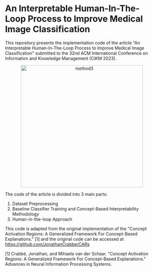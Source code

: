 # An Interpretable Human-In-The-Loop Process to Improve Medical Image Classification


This repository presents the implementation code of the article "An Interpretable Human-In-The-Loop Process to Improve Medical Image Classification" submitted to the 32nd ACM International Conference on Information and Knowledge Management (CIKM 2023).

<p align="center">
 <img src="https://github.com/joanacsantos/Mammography_Image_Interpretability/assets/57224933/27b91a90-3d07-4726-ae70-164ff666caf1" alt="method3" width="400">
</p>

The code of the article is divided into 3 main parts:
 1. Dataset Preprocessing
 2. Baseline Classifier Training and Concept-Based Interpretability Methodology
 3. Human-in-the-loop Approach

This code is adapted from the original implementation of the "Concept Activation Regions: A Generalized Framework For Concept-Based Explanations." [1] and the original code can be accessed at https://github.com/JonathanCrabbe/CARs


[1] Crabbé, Jonathan, and Mihaela van der Schaar. "Concept Activation Regions: A Generalized Framework For Concept-Based Explanations." Advances in Neural Information Processing Systems.
